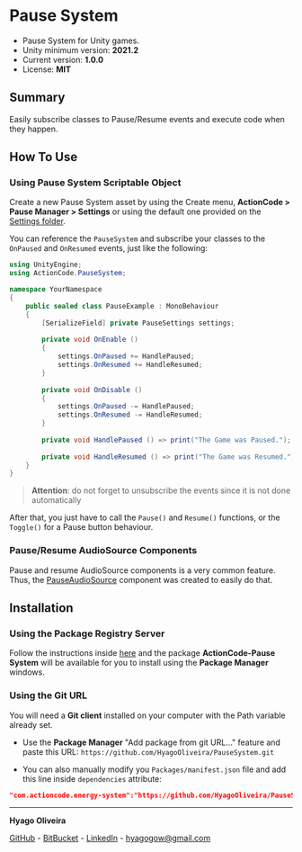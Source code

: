 # Pause System

* Pause System for Unity games.
* Unity minimum version: **2021.2**
* Current version: **1.0.0**
* License: **MIT**

## Summary

Easily subscribe classes to Pause/Resume events and execute code when they happen.

## How To Use

### Using Pause System Scriptable Object

Create a new Pause System asset by using the Create menu, **ActionCode > Pause Manager > Settings** or using the default one provided on the [Settings folder](/Settings).

You can reference the `PauseSystem` and subscribe your classes to the `OnPaused` and `OnResumed` events, just like the following:

```csharp
using UnityEngine;
using ActionCode.PauseSystem;

namespace YourNamespace
{
    public sealed class PauseExample : MonoBehaviour 
    {
	    [SerializeField] private PauseSettings settings;
	    
	    private void OnEnable ()
	    {
		    settings.OnPaused += HandlePaused;
		    settings.OnResumed += HandleResumed;
	    }
        
	    private void OnDisable ()
	    {
		    settings.OnPaused -= HandlePaused;
		    settings.OnResumed -= HandleResumed;
	    }
	    
	    private void HandlePaused () => print("The Game was Paused.");
	    
	    private void HandleResumed () => print("The Game was Resumed.");
    }
}
```

> **Attention**: do not forget to unsubscribe the events since it is not done automatically

After that, you just have to call the `Pause()` and `Resume()` functions, or the `Toggle()` for a Pause button behaviour.

### Pause/Resume AudioSource Components

Pause and resume AudioSource components is a very common feature. 
Thus, the [PauseAudioSource](/Runtime/Components/PauseAudioSource.cs) component was created to easily do that.

## Installation

### Using the Package Registry Server

Follow the instructions inside [here](https://cutt.ly/ukvj1c8) and the package **ActionCode-Pause System** 
will be available for you to install using the **Package Manager** windows.

### Using the Git URL

You will need a **Git client** installed on your computer with the Path variable already set. 

- Use the **Package Manager** "Add package from git URL..." feature and paste this URL: `https://github.com/HyagoOliveira/PauseSystem.git`

- You can also manually modify you `Packages/manifest.json` file and add this line inside `dependencies` attribute: 

```json
"com.actioncode.energy-system":"https://github.com/HyagoOliveira/PauseSystem.git"
```

---

**Hyago Oliveira**

[GitHub](https://github.com/HyagoOliveira) -
[BitBucket](https://bitbucket.org/HyagoGow/) -
[LinkedIn](https://www.linkedin.com/in/hyago-oliveira/) -
<hyagogow@gmail.com>